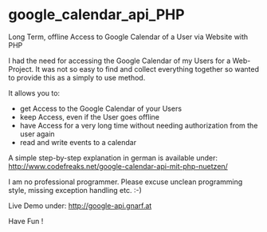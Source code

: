 # google_calendar_api_PHP
Long Term, offline Access to Google Calendar of a User via Website with PHP

I had the need for accessing the Google Calendar of my Users for a Web-Project.
It was not so easy to find and collect everything together so wanted to provide this
as a simply to use method. 

It allows you to:
- get Access to the Google Calendar of your Users
- keep Access, even if the User goes offline
- have Access for a very long time without needing authorization from the user again
- read and write events to a calendar

A simple step-by-step explanation in german is available under:
http://www.codefreaks.net/google-calendar-api-mit-php-nuetzen/

I am no professional programmer. Please excuse unclean programming style, missing exception handling etc. :-)


Live Demo under: http://google-api.gnarf.at

Have Fun !
